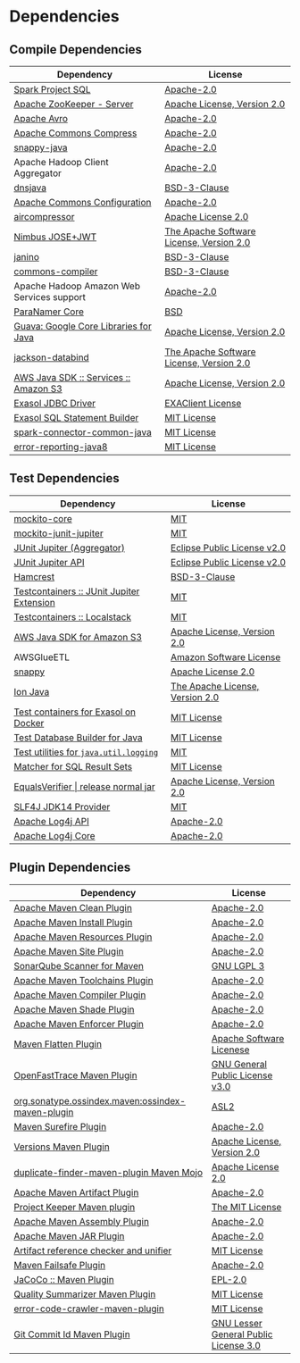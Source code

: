 <!-- @formatter:off -->
# Dependencies

## Compile Dependencies

| Dependency                                  | License                                       |
| ------------------------------------------- | --------------------------------------------- |
| [Spark Project SQL][0]                      | [Apache-2.0][1]                               |
| [Apache ZooKeeper - Server][2]              | [Apache License, Version 2.0][3]              |
| [Apache Avro][4]                            | [Apache-2.0][3]                               |
| [Apache Commons Compress][5]                | [Apache-2.0][3]                               |
| [snappy-java][6]                            | [Apache-2.0][7]                               |
| Apache Hadoop Client Aggregator             | [Apache-2.0][3]                               |
| [dnsjava][8]                                | [BSD-3-Clause][9]                             |
| [Apache Commons Configuration][10]          | [Apache-2.0][3]                               |
| [aircompressor][11]                         | [Apache License 2.0][7]                       |
| [Nimbus JOSE+JWT][12]                       | [The Apache Software License, Version 2.0][3] |
| [janino][13]                                | [BSD-3-Clause][14]                            |
| [commons-compiler][15]                      | [BSD-3-Clause][14]                            |
| Apache Hadoop Amazon Web Services support   | [Apache-2.0][3]                               |
| [ParaNamer Core][16]                        | [BSD][17]                                     |
| [Guava: Google Core Libraries for Java][18] | [Apache License, Version 2.0][19]             |
| [jackson-databind][20]                      | [The Apache Software License, Version 2.0][3] |
| [AWS Java SDK :: Services :: Amazon S3][21] | [Apache License, Version 2.0][22]             |
| [Exasol JDBC Driver][23]                    | [EXAClient License][24]                       |
| [Exasol SQL Statement Builder][25]          | [MIT License][26]                             |
| [spark-connector-common-java][27]           | [MIT License][28]                             |
| [error-reporting-java8][29]                 | [MIT License][30]                             |

## Test Dependencies

| Dependency                                      | License                              |
| ----------------------------------------------- | ------------------------------------ |
| [mockito-core][31]                              | [MIT][32]                            |
| [mockito-junit-jupiter][31]                     | [MIT][32]                            |
| [JUnit Jupiter (Aggregator)][33]                | [Eclipse Public License v2.0][34]    |
| [JUnit Jupiter API][33]                         | [Eclipse Public License v2.0][34]    |
| [Hamcrest][35]                                  | [BSD-3-Clause][36]                   |
| [Testcontainers :: JUnit Jupiter Extension][37] | [MIT][38]                            |
| [Testcontainers :: Localstack][37]              | [MIT][38]                            |
| [AWS Java SDK for Amazon S3][21]                | [Apache License, Version 2.0][22]    |
| AWSGlueETL                                      | [Amazon Software License][39]        |
| [snappy][40]                                    | [Apache License 2.0][1]              |
| [Ion Java][41]                                  | [The Apache License, Version 2.0][3] |
| [Test containers for Exasol on Docker][42]      | [MIT License][43]                    |
| [Test Database Builder for Java][44]            | [MIT License][45]                    |
| [Test utilities for `java.util.logging`][46]    | [MIT][32]                            |
| [Matcher for SQL Result Sets][47]               | [MIT License][48]                    |
| [EqualsVerifier \| release normal jar][49]      | [Apache License, Version 2.0][3]     |
| [SLF4J JDK14 Provider][50]                      | [MIT][51]                            |
| [Apache Log4j API][52]                          | [Apache-2.0][3]                      |
| [Apache Log4j Core][53]                         | [Apache-2.0][3]                      |

## Plugin Dependencies

| Dependency                                              | License                                     |
| ------------------------------------------------------- | ------------------------------------------- |
| [Apache Maven Clean Plugin][54]                         | [Apache-2.0][3]                             |
| [Apache Maven Install Plugin][55]                       | [Apache-2.0][3]                             |
| [Apache Maven Resources Plugin][56]                     | [Apache-2.0][3]                             |
| [Apache Maven Site Plugin][57]                          | [Apache-2.0][3]                             |
| [SonarQube Scanner for Maven][58]                       | [GNU LGPL 3][59]                            |
| [Apache Maven Toolchains Plugin][60]                    | [Apache-2.0][3]                             |
| [Apache Maven Compiler Plugin][61]                      | [Apache-2.0][3]                             |
| [Apache Maven Shade Plugin][62]                         | [Apache-2.0][3]                             |
| [Apache Maven Enforcer Plugin][63]                      | [Apache-2.0][3]                             |
| [Maven Flatten Plugin][64]                              | [Apache Software Licenese][3]               |
| [OpenFastTrace Maven Plugin][65]                        | [GNU General Public License v3.0][66]       |
| [org.sonatype.ossindex.maven:ossindex-maven-plugin][67] | [ASL2][19]                                  |
| [Maven Surefire Plugin][68]                             | [Apache-2.0][3]                             |
| [Versions Maven Plugin][69]                             | [Apache License, Version 2.0][3]            |
| [duplicate-finder-maven-plugin Maven Mojo][70]          | [Apache License 2.0][1]                     |
| [Apache Maven Artifact Plugin][71]                      | [Apache-2.0][3]                             |
| [Project Keeper Maven plugin][72]                       | [The MIT License][73]                       |
| [Apache Maven Assembly Plugin][74]                      | [Apache-2.0][3]                             |
| [Apache Maven JAR Plugin][75]                           | [Apache-2.0][3]                             |
| [Artifact reference checker and unifier][76]            | [MIT License][77]                           |
| [Maven Failsafe Plugin][78]                             | [Apache-2.0][3]                             |
| [JaCoCo :: Maven Plugin][79]                            | [EPL-2.0][80]                               |
| [Quality Summarizer Maven Plugin][81]                   | [MIT License][82]                           |
| [error-code-crawler-maven-plugin][83]                   | [MIT License][84]                           |
| [Git Commit Id Maven Plugin][85]                        | [GNU Lesser General Public License 3.0][86] |

[0]: https://spark.apache.org/
[1]: http://www.apache.org/licenses/LICENSE-2.0.html
[2]: http://zookeeper.apache.org/zookeeper
[3]: https://www.apache.org/licenses/LICENSE-2.0.txt
[4]: https://avro.apache.org
[5]: https://commons.apache.org/proper/commons-compress/
[6]: https://github.com/xerial/snappy-java
[7]: https://www.apache.org/licenses/LICENSE-2.0.html
[8]: https://github.com/dnsjava/dnsjava
[9]: https://opensource.org/licenses/BSD-3-Clause
[10]: https://commons.apache.org/proper/commons-configuration/
[11]: https://github.com/airlift/aircompressor
[12]: https://bitbucket.org/connect2id/nimbus-jose-jwt
[13]: http://janino-compiler.github.io/janino/
[14]: https://spdx.org/licenses/BSD-3-Clause.html
[15]: http://janino-compiler.github.io/commons-compiler/
[16]: https://github.com/paul-hammant/paranamer/paranamer
[17]: https://opensource.org/license/bsd-3-clause
[18]: https://github.com/google/guava
[19]: http://www.apache.org/licenses/LICENSE-2.0.txt
[20]: https://github.com/FasterXML/jackson
[21]: https://aws.amazon.com/sdkforjava
[22]: https://aws.amazon.com/apache2.0
[23]: http://www.exasol.com/
[24]: https://repo1.maven.org/maven2/com/exasol/exasol-jdbc/25.2.3/exasol-jdbc-25.2.3-license.txt
[25]: https://github.com/exasol/sql-statement-builder/
[26]: https://github.com/exasol/sql-statement-builder/blob/main/LICENSE
[27]: https://github.com/exasol/spark-connector-common-java/
[28]: https://github.com/exasol/spark-connector-common-java/blob/main/LICENSE
[29]: https://github.com/exasol/error-reporting-java/
[30]: https://github.com/exasol/error-reporting-java/blob/main/LICENSE
[31]: https://github.com/mockito/mockito
[32]: https://opensource.org/licenses/MIT
[33]: https://junit.org/junit5/
[34]: https://www.eclipse.org/legal/epl-v20.html
[35]: http://hamcrest.org/JavaHamcrest/
[36]: https://raw.githubusercontent.com/hamcrest/JavaHamcrest/master/LICENSE
[37]: https://java.testcontainers.org
[38]: http://opensource.org/licenses/MIT
[39]: http://aws.amazon.com/asl/
[40]: http://github.com/dain/snappy
[41]: https://github.com/amazon-ion/ion-java/
[42]: https://github.com/exasol/exasol-testcontainers/
[43]: https://github.com/exasol/exasol-testcontainers/blob/main/LICENSE
[44]: https://github.com/exasol/test-db-builder-java/
[45]: https://github.com/exasol/test-db-builder-java/blob/main/LICENSE
[46]: https://github.com/exasol/java-util-logging-testing/
[47]: https://github.com/exasol/hamcrest-resultset-matcher/
[48]: https://github.com/exasol/hamcrest-resultset-matcher/blob/main/LICENSE
[49]: https://www.jqno.nl/equalsverifier
[50]: http://www.slf4j.org
[51]: https://opensource.org/license/mit
[52]: https://logging.apache.org/log4j/2.x/log4j/log4j-api/
[53]: https://logging.apache.org/log4j/2.x/log4j/log4j-core/
[54]: https://maven.apache.org/plugins/maven-clean-plugin/
[55]: https://maven.apache.org/plugins/maven-install-plugin/
[56]: https://maven.apache.org/plugins/maven-resources-plugin/
[57]: https://maven.apache.org/plugins/maven-site-plugin/
[58]: http://docs.sonarqube.org/display/PLUG/Plugin+Library/sonar-scanner-maven/sonar-maven-plugin
[59]: http://www.gnu.org/licenses/lgpl.txt
[60]: https://maven.apache.org/plugins/maven-toolchains-plugin/
[61]: https://maven.apache.org/plugins/maven-compiler-plugin/
[62]: https://maven.apache.org/plugins/maven-shade-plugin/
[63]: https://maven.apache.org/enforcer/maven-enforcer-plugin/
[64]: https://www.mojohaus.org/flatten-maven-plugin/
[65]: https://github.com/itsallcode/openfasttrace-maven-plugin
[66]: https://www.gnu.org/licenses/gpl-3.0.html
[67]: https://sonatype.github.io/ossindex-maven/maven-plugin/
[68]: https://maven.apache.org/surefire/maven-surefire-plugin/
[69]: https://www.mojohaus.org/versions/versions-maven-plugin/
[70]: https://basepom.github.io/duplicate-finder-maven-plugin
[71]: https://maven.apache.org/plugins/maven-artifact-plugin/
[72]: https://github.com/exasol/project-keeper/
[73]: https://github.com/exasol/project-keeper/blob/main/LICENSE
[74]: https://maven.apache.org/plugins/maven-assembly-plugin/
[75]: https://maven.apache.org/plugins/maven-jar-plugin/
[76]: https://github.com/exasol/artifact-reference-checker-maven-plugin/
[77]: https://github.com/exasol/artifact-reference-checker-maven-plugin/blob/main/LICENSE
[78]: https://maven.apache.org/surefire/maven-failsafe-plugin/
[79]: https://www.jacoco.org/jacoco/trunk/doc/maven.html
[80]: https://www.eclipse.org/legal/epl-2.0/
[81]: https://github.com/exasol/quality-summarizer-maven-plugin/
[82]: https://github.com/exasol/quality-summarizer-maven-plugin/blob/main/LICENSE
[83]: https://github.com/exasol/error-code-crawler-maven-plugin/
[84]: https://github.com/exasol/error-code-crawler-maven-plugin/blob/main/LICENSE
[85]: https://github.com/git-commit-id/git-commit-id-maven-plugin
[86]: http://www.gnu.org/licenses/lgpl-3.0.txt

